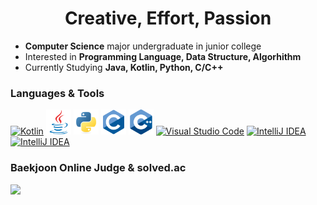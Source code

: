 <h1 align="center">Creative, Effort, Passion</h1>

- **Computer Science** major undergraduate in junior college
- Interested in **Programming Language, Data Structure, Algorhithm**
- Currently Studying **Java, Kotlin, Python, C/C++**

<h3 align="left">Languages & Tools</h3>
<a href="https://kotlinlang.org/" target="_blank"><img src="https://cdn.icon-icons.com/icons2/2107/PNG/512/file_type_kotlin_icon_130487.png" alt="Kotlin" width="40" height="40"/></a>
<a href="https://www.java.com" target="_blank"><img src="https://raw.githubusercontent.com/devicons/devicon/master/icons/java/java-original.svg" alt="Java" width="40" height="40"/></a>
<a href="https://www.python.org/" target="_blank"><img src="https://raw.githubusercontent.com/devicons/devicon/master/icons/python/python-original.svg" alt="Python" width="40" height="40"/></a>
<a href="https://www.cprogramming.com/" target="_blank"><img src="https://raw.githubusercontent.com/devicons/devicon/master/icons/c/c-original.svg" alt="C" width="40" height="40"/></a>
<a href="https://www.w3schools.com/cpp/" target="_blank"><img src="https://raw.githubusercontent.com/devicons/devicon/master/icons/cplusplus/cplusplus-original.svg" alt="C++" width="40" height="40"/></a>
<a href="https://code.visualstudio.com/" target="_blank"><img src="https://cdn.icon-icons.com/icons2/2107/PNG/512/file_type_vscode_icon_130084.png" alt="Visual Studio Code" width="40" height="40"/></a>
<a href="https://www.jetbrains.com/ko-kr/idea/" target="_blank"><img src="https://bms.com.pl/wordpress/wp-content/uploads/2019/07/intellij-idea-569199.png" alt="IntelliJ IDEA" width="40" height="40"/></a>
<a href="https://obsidian.md/" target="_blank"><img src="https://upload.wikimedia.org/wikipedia/commons/thumb/1/10/2023_Obsidian_logo.svg/1200px-2023_Obsidian_logo.svg.png" alt="IntelliJ IDEA" width="40" height="40"/></a>


<h3 align="left">Baekjoon Online Judge & solved.ac</h3>
<a href="https://solved.ac/profile/kaito_akabane" style="text-decoration: none"><img src="https://mazassumnida.wtf/api/v2/generate_badge?boj=kaito_akabane"/></a>
